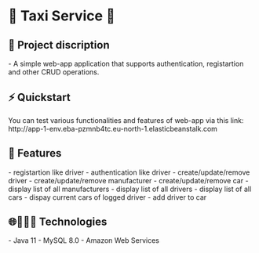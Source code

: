 <H1>🚕 Taxi Service 🚕 </H1>

<h2>📙 Project discription</h2>
- A simple web-app application that supports authentication, registartion and other CRUD operations.

<h2>⚡ Quickstart </h2>
You can test various functionalities and features of web-app via this link: 
<br> http://app-1-env.eba-pzmnb4tc.eu-north-1.elasticbeanstalk.com </br>


<h2>🎯 Features </h2>
- registartion like driver
- authentication like driver
- create/update/remove driver
- create/update/remove manufacturer
- create/update/remove car
- display list of all manufacturers
- display list of all drivers
- display list of all cars
- dispay current cars of logged driver
- add driver to car

<h2>🌐👨🏻‍💻 Technologies </h2>
- Java 11
- MySQL 8.0
- Amazon Web Services
